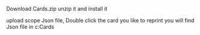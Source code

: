 ﻿

Download Cards.zip
unzip it and install it

upload scope Json file,
Double click the card you like to reprint
you will find Json file in c:Cards